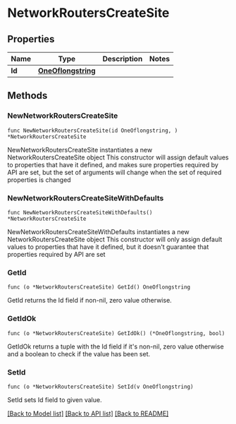 # NetworkRoutersCreateSite

## Properties

Name | Type | Description | Notes
------------ | ------------- | ------------- | -------------
**Id** | [**OneOflongstring**](oneOf&lt;long,string&gt;.md) |  | 

## Methods

### NewNetworkRoutersCreateSite

`func NewNetworkRoutersCreateSite(id OneOflongstring, ) *NetworkRoutersCreateSite`

NewNetworkRoutersCreateSite instantiates a new NetworkRoutersCreateSite object
This constructor will assign default values to properties that have it defined,
and makes sure properties required by API are set, but the set of arguments
will change when the set of required properties is changed

### NewNetworkRoutersCreateSiteWithDefaults

`func NewNetworkRoutersCreateSiteWithDefaults() *NetworkRoutersCreateSite`

NewNetworkRoutersCreateSiteWithDefaults instantiates a new NetworkRoutersCreateSite object
This constructor will only assign default values to properties that have it defined,
but it doesn't guarantee that properties required by API are set

### GetId

`func (o *NetworkRoutersCreateSite) GetId() OneOflongstring`

GetId returns the Id field if non-nil, zero value otherwise.

### GetIdOk

`func (o *NetworkRoutersCreateSite) GetIdOk() (*OneOflongstring, bool)`

GetIdOk returns a tuple with the Id field if it's non-nil, zero value otherwise
and a boolean to check if the value has been set.

### SetId

`func (o *NetworkRoutersCreateSite) SetId(v OneOflongstring)`

SetId sets Id field to given value.



[[Back to Model list]](../README.md#documentation-for-models) [[Back to API list]](../README.md#documentation-for-api-endpoints) [[Back to README]](../README.md)


